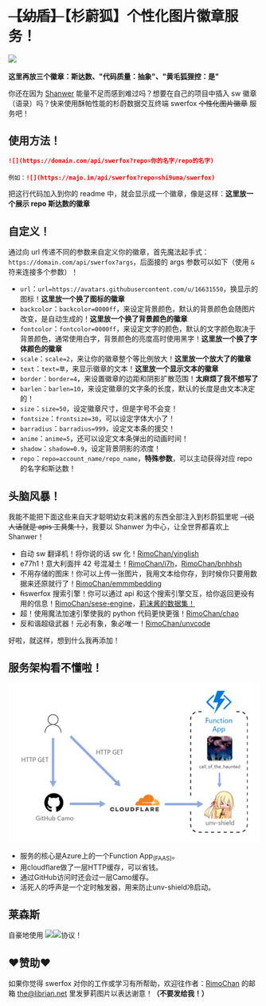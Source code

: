 # ~~【幼盾】~~【杉蔚狐】个性化图片徽章服务！

![](https://unv-shield.librian.net/api/unv_shield?txt=赞美莉沫酱！&scale=4&anime=3)

**这里再放三个徽章：斯达数、"代码质量：抽象"、"黄毛狐狸控：是"**

你还在因为 [Shanwer](https://github.com/Shanwer) 能量不足而感到难过吗？想要在自己的项目中插入 sw 徽章（语录）吗？快来使用酥帕性能的杉蔚数据交互终端 swerfox ~~个性化图片徽章~~ 服务吧！


## 使用方法！


```markdown
![](https://domain.com/api/swerfox?repo=你的名字/repo的名字)

例如：![](https://majo.im/api/swerfox?repo=shi9uma/swerfox)
```

把这行代码加入到你的 readme 中，就会显示成一个徽章，像是这样：**这里放一个展示 repo 斯达数的徽章**

## 自定义！

通过向 url 传递不同的参数来自定义你的徽章，首先魔法起手式：`https://domain.com/api/swerfox?args`，后面接的 args 参数可以如下（使用 `&` 符来连接多个参数）！

- `url`：`url=https://avatars.githubusercontent.com/u/16631550`，换显示的图标！**这里放一个换了图标的徽章**
- `backcolor`：`backcolor=0000ff`，来设定背景颜色，默认的背景颜色会随图片改变，是自动生成的！**这里放一个换了背景颜色的徽章**
- `fontcolor`：`fontcolor=0000ff`，来设定文字的颜色，默认的文字颜色取决于背景颜色，通常使用白字，背景颜色的亮度高时使用黑字！**这里放一个换了字体颜色的徽章**
- `scale`：`scale=2`，来让你的徽章整个等比例放大！**这里放一个放大了的徽章**
- `text`：`text=草`，来显示徽章的文本！**这里放一个显示文本的徽章**
- `border`：`border=4`，来设置徽章的边距和阴影扩散范围！**太麻烦了我不想写了**
- `barlen`：`barlen=10`，来设定徽章的文字条的长度，默认的长度是由文本决定的！
- `size`：`size=50`，设定徽章尺寸，但是字号不会变！
- `fontsize`：`frontsize=30`，可以设定字体大小了！
- `barradius`：`barradius=999`，设定文本条的援交！
- `anime`：`anime=5`，还可以设定文本条弹出的动画时间！
- `shadow`：`shadow=0.9`，设定背景阴影的浓度！
- `repo`：`repo=account_name/repo_name`，**特殊参数**，可以主动获得对应 repo 的名字和斯达数！

## 头脑风暴！

我能不能把下面这些来自天才聪明幼女莉沫酱的东西全部注入到杉蔚狐里呢 ~~（说人话就是 apis 工具集！）~~，我要以 Shanwer 为中心，让全世界都喜欢上 Shanwer！

-   自动 sw 翻译机！将你说的话 sw 化！[RimoChan/yinglish](https://github.com/RimoChan/yinglish.git)
-   e77h1！意大利面拌 42 号混凝土！[RimoChan/i7h](https://github.com/RimoChan/i7h.git)，[RimoChan/bnhhsh](https://github.com/RimoChan/bnhhsh.git)
-   不用存储的图床！你可以上传一张图片，我用文本给你存，到时候你只要用数据来还原就行了！[RimoChan/emmmbedding](https://github.com/RimoChan/emmmbedding.git)
-   ~~fi~~swerfox 搜索引擎！你可以通过 api 和这个搜索引擎交互，给你返回更~~没~~有用的信息！[RimoChan/sese-engine](https://github.com/RimoChan/sese-engine.git)，[莉沫酱的数据集！](https://github.com/RimoChan/internet-dataset.git)
-   超！使用魔法加速引擎使我的 python 代码更快更强！[RimoChan/chao](https://github.com/RimoChan/chao.git)
-   反和谐超级武器！元必有象，象必唯一！[RimoChan/unvcode](https://github.com/RimoChan/unvcode.git)

好啦，就这样，想到什么我再添加！

## 服务架构看不懂啦！

![](https://raw.githubusercontent.com/RimoChan/unv-shield/slave/文档/q.png)

- 服务的核心是Azure上的一个Function App<sub>(FAAS)</sub>。
- 用cloudflare做了一层HTTP缓存，可以省钱。
- 通过GitHub访问时还会过一层Camo缓存。
- 活死人的呼声是一个定时触发器，用来防止unv-shield冷启动。

## 莱森斯

自豪地使用 ![](https://unv-shield.librian.net/api/unv_shield?txt=Je-Suis-Le-Deluge&scale=2)![](https://unv-shield.librian.net/api/unv_shield?repo=RimoChan/Je-Suis-Le-Deluge&scale=2)协议！

## ❤赞助❤

如果你觉得 swerfox 对你的工作或学习有所帮助，欢迎往作者：[RimoChan](https://github.com/RimoChan) 的邮箱 [the@librian.net](mailto:the@librian.net) 里发萝莉图片以表达谢意！**（不要发给我！）**
